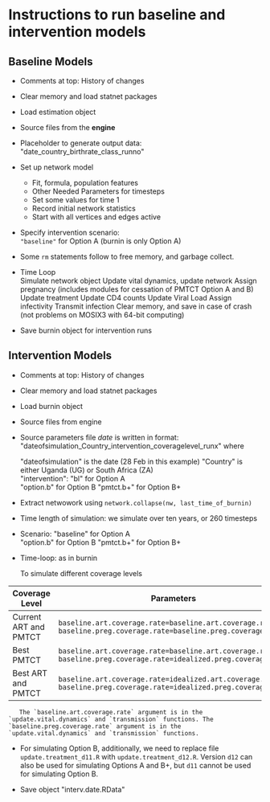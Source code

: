 # Instructions to run baseline and intervention models

## Baseline Models  

   * Comments at top: History of changes  
   * Clear memory and load statnet packages  
   * Load estimation object  
   * Source files from the **engine**

   * Placeholder to generate output data: "date_country_birthrate_class_runno"  

   * Set up network model  
     * Fit, formula, population features  
     * Other Needed Parameters for timesteps
     * Set some values for time 1
     * Record initial network statistics  
     * Start with all vertices and edges active

   * Specify intervention scenario:  
      `"baseline"` for Option A (burnin is only Option A)   

   * Some `rm` statements follow to free memory, and garbage collect.
   
   * Time Loop  
     Simulate network object
     Update vital dynamics, update network
     Assign pregnancy (includes modules for cessation of PMTCT Option A and B)
     Update treatment
     Update CD4 counts
     Update Viral Load
     Assign infectivity
     Transmit infection
     Clear memory, and save in case of crash (not problems on MOSIX3 with 64-bit computing)
     
   * Save burnin object for intervention runs

## Intervention Models
   * Comments at top: History of changes
   * Clear memory and load statnet packages
   * Load burnin object
   * Source files from engine
  
   * Source parameters file
     *date* is written in format: "dateofsimulation_Country_intervention_coveragelevel_runx"
     where    
 
        "dateofsimulation" is the date (28 Feb in this example)
        "Country" is either Uganda (UG) or South Africa (ZA)  
        "intervention": "bl" for Option A  
                        "option.b" for Option B
                        "pmtct.b+" for Option B+
        

   * Extract netwowork using `network.collapse(nw, last_time_of_burnin)`
   
   * Time length of simulation: we simulate over ten years, or 260 timesteps

   * Scenario: "baseline" for Option A  
               "option.b" for Option B
               "pmtct.b+" for Option B+

   * Time-loop: as in burnin
   
     To simulate different coverage levels

| Coverage Level | Parameters |
| ------ | ----------- |
| Current ART and PMTCT   | `baseline.art.coverage.rate=baseline.art.coverage.rate` `baseline.preg.coverage.rate=baseline.preg.coverage.rate` |
| Best PMTCT |`baseline.art.coverage.rate=baseline.art.coverage.rate`  `baseline.preg.coverage.rate=idealized.preg.coverage.rate`|
| Best ART and PMTCT |`baseline.art.coverage.rate=idealized.art.coverage.rate`  `baseline.preg.coverage.rate=idealized.preg.coverage.rate`|
    
       The `baseline.art.coverage.rate` argument is in the `update.vital.dynamics` and `transmission` functions. The  `baseline.preg.coverage.rate` argument is in the `update.vital.dynamics` and `transmission` functions.  
       

   * For simulating Option B, additionally, we need to replace file `update.treatment_d11.R` with `update.treatment_d12.R`. Version `d12` can also be used for simulating Options A and B+, but `d11` cannot be used for simulating Option B.

   * Save object "interv.date.RData" 
